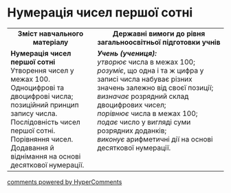 <div id="hypercomments_widget" class="js-hypercomments-widget invisible"></div>

# Нумерація чисел першої сотні
<table>
  <tr>
    <td width="40%" align="center"><b>Зміст навчального матеріалу<b></td>
    <td width="60%" align="center"><b>Державні вимоги до рівня загальноосвітньої підготовки учнів</b></td>
  </tr>
  <tr>
    <td width="40%" style="vertical-align:top !important;"><b>Нумерація чисел першої сотні</b><br>
Утворення чисел у межах 100.<br> 
Одноцифрові та двоцифрові числа; позиційний принцип запису числа.<br>
Послідовність чисел першої сотні.<br> 
Порівняння чисел.<br>
Додавання й віднімання на основі десяткової нумерації.<br></td>
    <td width="60%" style="vertical-align:top !important;"><i><b>Учень (учениця):</b></i><br>
<i>утворює</i> числа в межах 100; <br>
<i>розуміє</i>, що  одна і та ж цифра у записі числа набуває різних значень залежно від своєї позиції;  <br>
<i>визначає</i> розрядний склад двоцифрових чисел; <br>
<i>порівнює</i> числа в межах 100; <br>
<i>подає</i> число у вигляді суми розрядних доданків;<br>
<i>виконує</i> арифметичні дії на основі десяткової нумерації.<br></td>
  </tr>
</table>

<div class="js-hypercomments-container">
    <a href="http://hypercomments.com" class="hc-link" title="comments widget">comments powered by HyperComments</a>
</div>